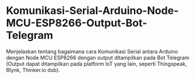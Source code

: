 # Komunikasi-Serial-Arduino-Node-MCU-ESP8266-Output-Bot-Telegram
Menjelaskan tentang bagaimana cara Komunikasi Serial antara Arduino dengan Node MCU ESP8266 dengan output ditampilkan pada Bot Telegram (Output dapat ditampilkan pada platform IoT yang lain, seperti Thingspeak, Blynk, Thinker.io dsb). 

